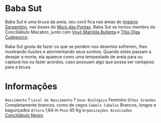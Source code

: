 <!-- TITLE: Baba Sut -->
<!-- SUBTITLE: Visão geral sobre Baba Sut -->

# Baba Sut
Baba Sut é uma bruxa da areia, seu covil fica nas áreas do [Império Serpentinn](http://localhost/faccoes/nacoes/imperio-serpentinn#imperio-serpentinn), nas bases do [Muro das Pontas](http://localhost/lugares/plano-material/drafeon/sudeste-de-drafeon/muro-das-pontas#muro-das-pontas). Baba Sut se tornou membro do Conciliábulo Macabro, junto com [Vovó Matrilda Bufenta](http://localhost/individuos/vovo-matrilda-bufenta#vovo-matrilda-bufenta) e [Titia Olga Cudeporco](http://localhost/individuos/titia-olga-cudeporco#titia-olga-cudeporca).

Baba Sut gosta de fazer os que se perdem nos desertos sofrerem, lhes mostrando ilusões e atormentando seus sonhos. Quando estes passam a desejar a morte, ela aparece como uma tempestade de areia para ou capturá-los ou fazer acordos, caso possuam algo que possa ser vantajoso para a bruxa.

# Informações
`Nascimento` ?
`Local de Nascimento` ?
`Sexo Biológico` Feminino
`Olhos Grandes` Completamente brancos, como de cegos
`Cabelo Cabelos` Brancos, longos e bagunçados
`Altura` 1,64 m
`Peso` 45 Kg
`Organizações Associadas` [Conciliábulo Negro](http://localhost/faccoes/faccoes-independentes/conciliabulo-negro#conciliabulo-negro)
